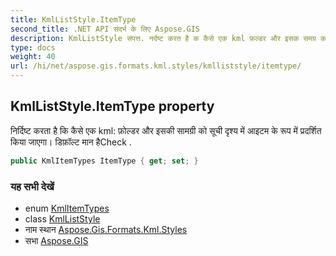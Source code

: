 ```yaml
---
title: KmlListStyle.ItemType
second_title: .NET API संदर्भ के लिए Aspose.GIS
description: KmlListStyle संपत्त. नर्दष्ट करत है क कैसे एक kml फ़ल्डर और इसक समग्र क सूच दृश्य में आइटम के रूप में प्रदर्शत कय जएग डफ़ल्ट मन हैCheck .
type: docs
weight: 40
url: /hi/net/aspose.gis.formats.kml.styles/kmlliststyle/itemtype/
---
```

## KmlListStyle.ItemType property

निर्दिष्ट करता है कि कैसे एक kml: फ़ोल्डर और इसकी सामग्री को सूची दृश्य में आइटम के रूप में प्रदर्शित किया जाएगा। डिफ़ॉल्ट मान हैCheck .

```csharp
public KmlItemTypes ItemType { get; set; }
```

### यह सभी देखें

* enum [KmlItemTypes](../../kmlitemtypes/)
* class [KmlListStyle](../)
* नाम स्थान [Aspose.Gis.Formats.Kml.Styles](../../kmlliststyle/)
* सभा [Aspose.GIS](../../../)


